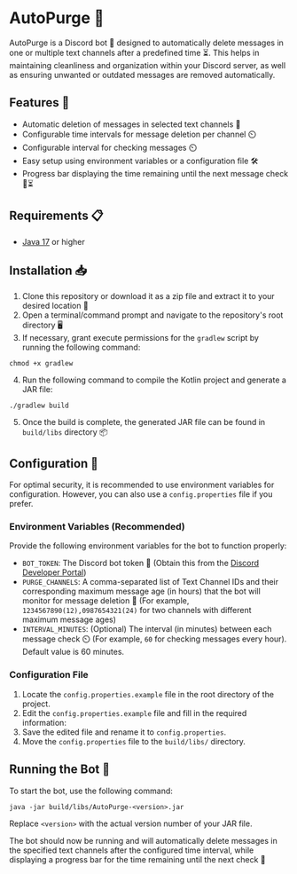 # AutoPurge 🧹

AutoPurge is a Discord bot 🤖 designed to automatically delete messages in one or multiple text channels after a predefined time ⏳. This helps in maintaining cleanliness and organization within your Discord server, as well as ensuring unwanted or outdated messages are removed automatically.

## Features 🌟

- Automatic deletion of messages in selected text channels 📜
- Configurable time intervals for message deletion per channel ⏲️
- Configurable interval for checking messages ⏲️
- Easy setup using environment variables or a configuration file 🛠️
- Progress bar displaying the time remaining until the next message check 🔄⏳

## Requirements 📋

- [Java 17](https://www.oracle.com/java/technologies/javase/jdk17-archive-downloads.html) or higher

## Installation 📥

1. Clone this repository or download it as a zip file and extract it to your desired location 📂
2. Open a terminal/command prompt and navigate to the repository's root directory 🖥️
3. If necessary, grant execute permissions for the `gradlew` script by running the following command:

```
chmod +x gradlew
```

4. Run the following command to compile the Kotlin project and generate a JAR file:

```
./gradlew build
```

5. Once the build is complete, the generated JAR file can be found in `build/libs` directory 📦

## Configuration 🔧

For optimal security, it is recommended to use environment variables for configuration. However, you can also use a `config.properties` file if you prefer.

### Environment Variables (Recommended)

Provide the following environment variables for the bot to function properly:

- `BOT_TOKEN`: The Discord bot token 🎫 (Obtain this from the [Discord Developer Portal](https://discord.com/developers/applications))
- `PURGE_CHANNELS`: A comma-separated list of Text Channel IDs and their corresponding maximum message age (in hours) that the bot will monitor for message deletion 📝 (For example, `1234567890(12),0987654321(24)` for two channels with different maximum message ages)
- `INTERVAL_MINUTES`: (Optional) The interval (in minutes) between each message check ⏲️ (For example, `60` for checking messages every hour). Default value is 60 minutes.

### Configuration File

1. Locate the `config.properties.example` file in the root directory of the project.
2. Edit the `config.properties.example` file and fill in the required information:
3. Save the edited file and rename it to `config.properties`.
4. Move the `config.properties` file to the `build/libs/` directory.

## Running the Bot 🚀

To start the bot, use the following command:

```
java -jar build/libs/AutoPurge-<version>.jar
```

Replace `<version>` with the actual version number of your JAR file.

The bot should now be running and will automatically delete messages in the specified text channels after the configured time interval, while displaying a progress bar for the time remaining until the next check 🎉
